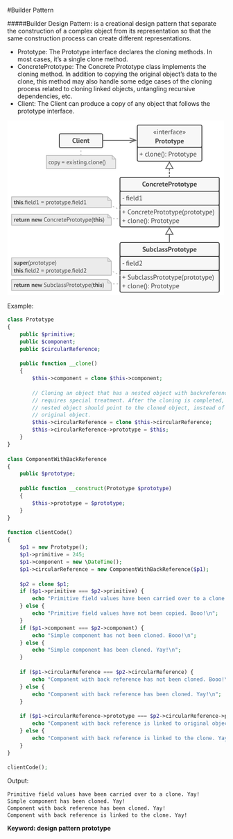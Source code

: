 #Builder Pattern

#####Builder Design Pattern: is a creational design pattern that separate the construction of a complex object from its representation so that the same construction process can create different representations.
- Prototype: The Prototype interface declares the cloning methods. In most cases, it’s a single clone method.
- ConcretePrototype: The Concrete Prototype class implements the cloning method. In addition to copying the original object’s data to the clone, this method may also handle some edge cases of the cloning process related to cloning linked objects, untangling recursive dependencies, etc.
- Client: The Client can produce a copy of any object that follows the prototype interface.

![Alt text](../../../basic/images/design-patterns/creational-patterns/prototype-structure.png?raw=true "Prototype Pattern Structure")

Example:

```php
class Prototype
{
    public $primitive;
    public $component;
    public $circularReference;

    public function __clone()
    {
        $this->component = clone $this->component;

        // Cloning an object that has a nested object with backreference
        // requires special treatment. After the cloning is completed, the
        // nested object should point to the cloned object, instead of the
        // original object.
        $this->circularReference = clone $this->circularReference;
        $this->circularReference->prototype = $this;
    }
}

class ComponentWithBackReference
{
    public $prototype;

    public function __construct(Prototype $prototype)
    {
        $this->prototype = $prototype;
    }
}

function clientCode()
{
    $p1 = new Prototype();
    $p1->primitive = 245;
    $p1->component = new \DateTime();
    $p1->circularReference = new ComponentWithBackReference($p1);

    $p2 = clone $p1;
    if ($p1->primitive === $p2->primitive) {
        echo "Primitive field values have been carried over to a clone. Yay!\n";
    } else {
        echo "Primitive field values have not been copied. Booo!\n";
    }
    if ($p1->component === $p2->component) {
        echo "Simple component has not been cloned. Booo!\n";
    } else {
        echo "Simple component has been cloned. Yay!\n";
    }

    if ($p1->circularReference === $p2->circularReference) {
        echo "Component with back reference has not been cloned. Booo!\n";
    } else {
        echo "Component with back reference has been cloned. Yay!\n";
    }

    if ($p1->circularReference->prototype === $p2->circularReference->prototype) {
        echo "Component with back reference is linked to original object. Booo!\n";
    } else {
        echo "Component with back reference is linked to the clone. Yay!\n";
    }
}

clientCode();
```
Output:

    Primitive field values have been carried over to a clone. Yay!
    Simple component has been cloned. Yay!
    Component with back reference has been cloned. Yay!
    Component with back reference is linked to the clone. Yay!
    
**Keyword: design pattern prototype**